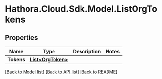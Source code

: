# Hathora.Cloud.Sdk.Model.ListOrgTokens

## Properties

Name | Type | Description | Notes
------------ | ------------- | ------------- | -------------
**Tokens** | [**List&lt;OrgToken&gt;**](OrgToken.md) |  | 

[[Back to Model list]](../README.md#documentation-for-models) [[Back to API list]](../README.md#documentation-for-api-endpoints) [[Back to README]](../README.md)

